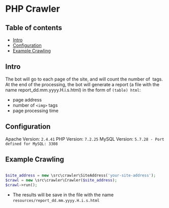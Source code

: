 # PHP Сrawler

## Table of contents
* [Intro](#intro)
* [Configuration](#configuration-info)
* [Example Crawling](#example-crawling)


## Intro

The bot will go to each page of the site, and will count the number of <img> tags.
At the end of the processing, the bot will generate a report (a file with the name report_dd.mm.yyyy.H.i.s.html) in the form of `(table) html`:
* page address
* number of `<img>` tags
* page processing time

## Configuration

Apache Version: `2.4.41`
PHP Version: `7.2.25`
MySQL Version: `5.7.28 - Port defined for MySQL: 3308`

## Example Crawling

```php

$site_address = new \src\crawler\SiteAddress('your-site-address');
$crawl = new \src\crawler\Crawler($site_address);
$crawl->run();

```
* The results will be save in the file with the name `resources/report_dd.mm.yyyy.H.i.s.html`

